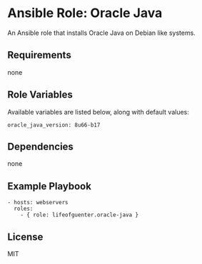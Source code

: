 # Ansible Role: Oracle Java

An Ansible role that installs Oracle Java on Debian like systems.

## Requirements

none

## Role Variables

Available variables are listed below, along with default values:

    oracle_java_version: 8u66-b17

## Dependencies

none

## Example Playbook

    - hosts: webservers
      roles:
        - { role: lifeofguenter.oracle-java }

## License

MIT